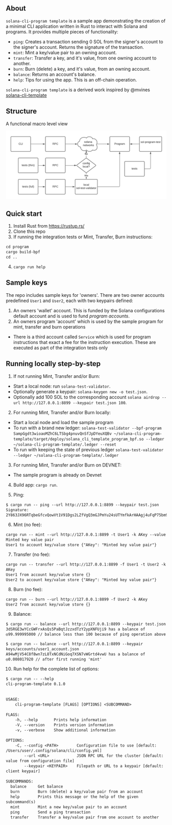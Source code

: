 
## About
`solana-cli-program template` is a sample app demonstrating the creation of a minimal CLI application written in Rust to interact with Solana and programs.
It provides multiple pieces of functionality:

- `ping`: Creates a transaction sending 0 SOL from the signer's account to the signer's account. Returns the signature of the transaction.
- `mint`: Mint a key/value pair to an owning account.
- `transfer`: Transfer a key, and it's value, from one owning account to another.
- `burn`: Burn (delete) a key, and it's value, from an owning account.
- `balance`: Returns an account's balance.
- `help`: Tips for using the app. This is an off-chain operation.

`solana-cli-program template` is a derived work inspired by @mvines [solana-cli-template](https://github.com/mvines/solana-cli-template)

## Structure
A functional macro level view

![framework](/images/solana-cli-program-template.png)

## Quick start
1. Install Rust from https://rustup.rs/
2. Clone this repo
3. If running the integration tests or Mint, Transfer, Burn instructions:
  ```
  cd program
  cargo build-bpf
  cd ..
  ```
4. `cargo run help`

## Sample keys
The repo includes sample keys for 'owners'. There are two owner accounts predefined `User1` and `User2`, each with two keypairs defined:
1. An owners 'wallet' account. This is funded by the Solana configurations default account and is used to fund _program accounts_.
2. An owners program 'account' which is used by the sample program for mint, transfer and burn operations
- There is a third account called `Service` which is used for program instructions that exact a fee for the instruction execution. These are executed as part of the integration tests only

## Running locally step-by-step
1. If not running Mint, Transfer and/or Burn:
  - Start a local node: run `solana-test-validator`.
  - Optionally generate a keypair: `solana-keygen new -o test.json`.
  - Optionally add 100 SOL to the corresponding account `solana airdrop --url http://127.0.0.1:8899 --keypair test.json 100`.

2. For running Mint, Transfer and/or Burn locally:
  - Start a local node and load the sample program
  - To run with a brand new ledger:
  `solana-test-validator --bpf-program SampGgdt3wioaoMZhC6LTSbg4pnuvQnSfJpDYeuXQBv ~/solana-cli-program-template/target/deploy/solana_cli_template_program_bpf.so --ledger ~/solana-cli-program-template/.ledger --reset`
  - To run with keeping the state of previous ledger
  `solana-test-validator --ledger ~/solana-cli-program-template/.ledger`

3. For running Mint, Transfer and/or Burn on DEVNET:
  - The sample program is already on Devnet

4. Build app: `cargo run`.

5. Ping:
  ```
  $ cargo run -- ping --url http://127.0.0.1:8899 --keypair test.json
  Signature: 2Y863JX96RTqbeGfcvQowVt1V91Dgs2LZfVgQ3mGJPmYu24sUTYmfkArHAAgj4uFqP75bm9GXU9DYjiMFxahQJUC
  ```

6. Mint (no fee):
  ```
  cargo run -- mint --url http://127.0.0.1:8899 -t User1 -k AKey --value Minted key value pair
  User1 to account key/value store {"AKey": "Minted key value pair"}
  ```
7. Transfer (no fee):
  ```
  cargo run -- transfer --url http://127.0.0.1:8899 -f User1 -t User2 -k AKey
  User1 from account key/value store {}
  User2 to account key/value store {"AKey": "Minted key value pair"}
  ```
8. Burn (no fee):
  ```
  cargo run -- burn --url http://127.0.0.1:8899 -f User2 -k AKey
  User2 from account key/value store {}
  ```

9. Balance:
  ```
  $ cargo run -- balance --url http://127.0.0.1:8899 --keypair test.json
  3dSRGE3wYCcGWFrxAsQs5PaBqtJzzxdTzY2ypXNFUji9 has a balance of ◎99.999995000 // balance less than 100 because of ping operation above
  ```
  ```
  $ cargo run -- balance --url http://127.0.0.1:8899 --keypair keys/accounts/user1_account.json
  A94wMjV54C8f8wn7zL8TxNCdNiGoq7XSN7vWGrtd4vwU has a balance of ◎0.008017920 // after first running 'mint'
  ```
10. Run help for the complete list of options:
  ```
  $ cargo run -- --help
  cli-program-template 0.1.0


  USAGE:
      cli-program-template [FLAGS] [OPTIONS] <SUBCOMMAND>

  FLAGS:
      -h, --help       Prints help information
      -V, --version    Prints version information
      -v, --verbose    Show additional information

  OPTIONS:
      -C, --config <PATH>        Configuration file to use [default: /Users/user/.config/solana/cli/config.yml]
          --url <URL>            JSON RPC URL for the cluster [default: value from configuration file]
          --keypair <KEYPAIR>    Filepath or URL to a keypair [default: client keypair]

  SUBCOMMANDS:
    balance     Get balance
    burn        Burn (delete) a key/value pair from an account
    help        Prints this message or the help of the given subcommand(s)
    mint        Mint a new key/value pair to an account
    ping        Send a ping transaction
    transfer    Transfer a key/value pair from one account to another
  ```